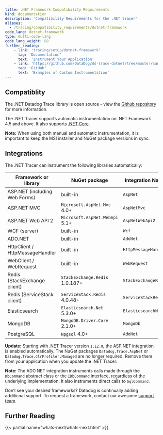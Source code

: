 ```yaml
---
title: .NET Framework Compatibility Requirements
kind: documentation
description: 'Compatibility Requirements for the .NET tracer'
aliases:
  - /tracing/compatibility_requirements/dotnet-framework
code_lang: dotnet-framework
type: multi-code-lang
code_lang_weight: 80
further_reading:
    - link: 'tracing/setup/dotnet-framework'
      tag: 'Documentation'
      text: 'Instrument Your Application'
    - link: 'https://github.com/DataDog/dd-trace-dotnet/tree/master/samples'
      tag: 'GitHub'
      text: 'Examples of Custom Instrumentation'
---
```


## Compatiblity

The .NET Datadog Trace library is open source - view the [Github repository][1] for more information.

The .NET Tracer supports automatic instrumentation on .NET Framework 4.5 and above. It also supports [.NET Core][2].

**Note:** When using both manual and automatic instrumentation, it is important to keep the MSI installer and NuGet package versions in sync.

## Integrations

The .NET Tracer can instrument the following libraries automatically:

| Framework or library            | NuGet package                  | Integration Name     |
| ------------------------------- | ------------------------------ | -------------------- |
| ASP.NET (including Web Forms)   | built-in                       | `AspNet`             |
| ASP.NET MVC                     | `Microsoft.AspNet.Mvc` 4.0+    | `AspNetMvc`          |
| ASP.NET Web API 2               | `Microsoft.AspNet.WebApi` 5.1+ | `AspNetWebApi2`      |
| WCF (server)                    | built-in                       | `Wcf`                |
| ADO.NET                         | built-in                       | `AdoNet`             |
| HttpClient / HttpMessageHandler | built-in                       | `HttpMessageHandler` |
| WebClient / WebRequest          | built-in                       | `WebRequest`         |
| Redis (StackExchange client)    | `StackExchange.Redis` 1.0.187+ | `StackExchangeRedis` |
| Redis (ServiceStack client)     | `ServiceStack.Redis` 4.0.48+   | `ServiceStackRedis`  |
| Elasticsearch                   | `Elasticsearch.Net` 5.3.0+     | `ElasticsearchNet`   |
| MongoDB                         | `MongoDB.Driver.Core` 2.1.0+   | `MongoDb`            |
| PostgreSQL                      | `Npgsql` 4.0+                  | `AdoNet`             |

**Update:** Starting with .NET Tracer version `1.12.0`, the ASP.NET integration is enabled automatically. The NuGet packages `Datadog.Trace.AspNet` or `Datadog.Trace.ClrProfiler.Managed` are no longer required. Remove them from your application when you update the .NET Tracer.

**Note:** The ADO.NET integration instruments calls made through the `DbCommand` abstract class or the `IDbCommand` interface, regardless of the underlying implementation. It also instruments direct calls to `SqlCommand`.

Don’t see your desired frameworks? Datadog is continually adding additional support. To request a framework, contact our awesome [support team][3].

## Further Reading

{{< partial name="whats-next/whats-next.html" >}}

[1]: https://github.com/DataDog/dd-trace-dotnet
[2]: /tracing/compatibility_requirements/dotnet-core/
[3]: /help/
